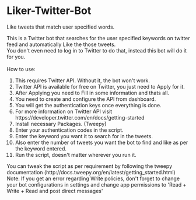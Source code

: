# Liker-Twitter-Bot
Like tweets that match user specified words.

This is a Twitter bot that searches for the user specified keywords on twitter feed and automatically Like the those tweets.<br>
You don't even need to log in to Twitter to do that, instead this bot will do it for you.<br>
<br>
How to use:<br>
<ol>
<li>This requires Twitter API. Without it, the bot won't work.</li>
<li>Twitter API is available for free on Twitter, you just need to Apply for it.</li>
<li>After Applying you need to Fill in some information and thats all.</li>
<li>You need to create and configure the API from dashboard.</li>
<li>You will get the authentication keys once everything is done.</li>
<li>For more information on Twitter API visit https://developer.twitter.com/en/docs/getting-started</li>
<li>Install necessary Packages. (Tweepy)</li>
<li>Enter your authentication codes in the script.</li>
<li>Enter the keyword you want it to search for in the tweets.</li>
<li>Also enter the number of tweets you want the bot to find and like as per the keyword entered.</li>
<li>Run the script, doesn't matter wherever you run it.</li>
</ol>
You can tweak the script as per requirement by following the tweepy documentation (http://docs.tweepy.org/en/latest/getting_started.html)<br>
Note: If you get an error regarding Write policies, don't forget to change your bot configurations in settings and change app permissions to 'Read + Write + Read and post direct messages'<br>